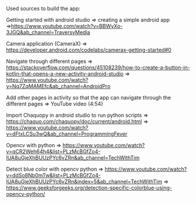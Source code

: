 Used sources to build the app:

Getting started with android studio
=> creating a simple android app
    =>https://www.youtube.com/watch?v=BBWyXo-3JGQ&ab_channel=TraversyMedia

Camera application (CameraX)
=> https://developer.android.com/codelabs/camerax-getting-started#0

Navigate through different pages
=> https://stackoverflow.com/questions/45108239/how-to-create-a-button-in-kotlin-that-opens-a-new-activity-android-studio
=> https://www.youtube.com/watch?v=Nq7ZqMAMEfc&ab_channel=AndroidPro

Add other pages in activity so that the app can navigate through the different pages
    => YouTube video (4:54)

Import Chaquopy in android studio to run python scripts
=> https://chaquo.com/chaquopy/doc/current/android.html
=> https://www.youtube.com/watch?v=dFtxLCSu3wQ&ab_channel=ProgrammingFever

Opencv with python
=> https://www.youtube.com/watch?v=qCR2Weh64h4&list=PLzMcBGfZo4-lUA8uGjeXhBUUzPYc6vZRn&ab_channel=TechWithTim

Detect blue color with opencv python
=> https://www.youtube.com/watch?v=ddSo8Nb0mTw&list=PLzMcBGfZo4-lUA8uGjeXhBUUzPYc6vZRn&index=5&ab_channel=TechWithTim
=> https://www.geeksforgeeks.org/detection-specific-colorblue-using-opencv-python/

